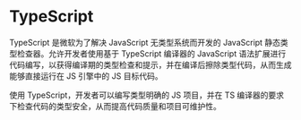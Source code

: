 # TypeScript
TypeScript 是微软为了解决 JavaScript 无类型系统而开发的 JavaScript 静态类型检查器。允许开发者使用基于 TypeScript 编译器的 JavaScript 语法扩展进行代码编写，以获得编译期的类型检查和提示，并在编译后擦除类型代码，从而生成能够直接运行在 JS 引擎中的 JS 目标代码。

使用 TypeScript，开发者可以编写类型明确的 JS 项目，并在 TS 编译器的要求下检查代码的类型安全，从而提高代码质量和项目可维护性。

